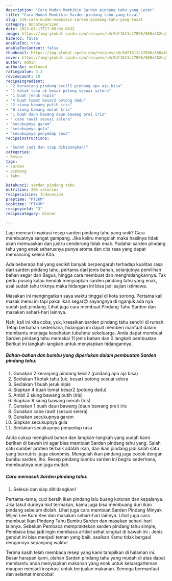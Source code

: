 ```yaml
---
description: "Cara Mudah Membikin Sarden pindang tahu yang Lezat"
title: "Cara Mudah Membikin Sarden pindang tahu yang Lezat"
slug: 519-cara-mudah-membikin-sarden-pindang-tahu-yang-lezat
category: Uncategorized
date: 2023-01-17T17:09:04.043Z
image: https://img-global.cpcdn.com/recipes/a3c9df1611c27896/680x482cq70/sarden-pindang-tahu-foto-resep-utama.jpg
hideToc: false
enableToc: true
enableTocContent: false
thumbnail: https://img-global.cpcdn.com/recipes/a3c9df1611c27896/680x482cq70/sarden-pindang-tahu-foto-resep-utama.jpg
cover: https://img-global.cpcdn.com/recipes/a3c9df1611c27896/680x482cq70/sarden-pindang-tahu-foto-resep-utama.jpg
author: Admin
authorAv: notfound
ratingvalue: 3.2
reviewcount: 18
recipeingredient:
- "2 keranjang pindang kecil2 pindang apa aja bisa"
- "1 kotak tahu uk besar potong sesuai selera"
- "1 buah jeruk nipis"
- "4 buah tomat besar2 potong dadu"
- "2 siung bawang putih iris"
- "8 siung bawang merah Iris"
- "1 buah daun bawang daun bawang prei iris"
- " cabe rawit sesuai selera"
- "secukupnya garam"
- "secukupnya gula"
- "secukupnya penyedap rasa"
recipeinstructions:

- "Sudah jadi dan siap dihidangkan!"
categories:
- Resep
tags:
- sarden
- pindang
- tahu

katakunci: sarden pindang tahu 
nutrition: 206 calories
recipecuisine: Indonesian
preptime: "PT26M"
cooktime: "PT43M"
recipeyield: "3"
recipecategory: Dinner

---
```





Lagi mencari inspirasi resep sarden pindang tahu yang unik? Cara membuatnya sangat gampang. Jika keliru mengolah maka hasilnya tidak akan memuaskan dan justru cenderung tidak enak. Padahal sarden pindang tahu yang enak seharusnya punya aroma dan cita rasa yang dapat memancing selera Kita.





Ada beberapa hal yang sedikit banyak berpengaruh terhadap kualitas rasa dari sarden pindang tahu, pertama dari jenis bahan, selanjutnya pemilihan bahan segar dan Bagus, hingga cara membuat dan menghidangkannya. Tak perlu pusing kalau hendak menyiapkan sarden pindang tahu yang enak,      asal sudah tahu triknya maka hidangan ini bisa jadi sajian istimewa.














Masakan ini mengingatkan saya waktu tinggal di kota sorong. Pertama kali masak menu ini tapi pakai ikan segar😊 sayangnya di nganjuk ada nya sudah jadi pindang. Lihat juga cara membuat Pindang Tahu Sarden dan masakan sehari-hari lainnya.






Nah, kali ini kita coba, yuk, kreasikan sarden pindang tahu sendiri di rumah. Tetap berbahan sederhana, hidangan ini dapat memberi manfaat dalam membantu menjaga kesehatan tubuhmu sekeluarga. Anda dapat membuat Sarden pindang tahu memakai 11 jenis bahan dan 0 langkah pembuatan. Berikut ini langkah-langkah untuk menyiapkan hidangannya.

<!--inarticleads1-->

##### Bahan-bahan dan bumbu yang diperlukan dalam pembuatan Sarden pindang tahu:

1. Gunakan 2 keranjang pindang kecil2 (pindang apa aja bisa)
1. Sediakan 1 kotak tahu (uk. besar) potong sesuai selera
1. Sediakan 1 buah jeruk nipis
1. Siapkan 4 buah tomat besar2 (potong dadu)
1. Ambil 2 siung bawang putih (iris)
1. Siapkan 8 siung bawang merah (Iris)
1. Gunakan 1 buah daun bawang (daun bawang prei) iris
1. Gunakan  cabe rawit (sesuai selera)
1. Gunakan secukupnya garam
1. Siapkan secukupnya gula
1. Sediakan secukupnya penyedap rasa


Anda cukup mengikuti bahan dan langkah-langkah yang sudah kami berikan di bawah ini agar bisa membuat Sarden pindang tahu yang. Salah satu sumber protein terbaik adalah ikan, dan ikan pindang jadi salah satu yang bernutrisi juga ekonomis. Mengolah ikan pindang juga cocok dengan bumbu sarden, lho. Resep pindang bumbu sarden ini begitu sederhana, membuatnya pun juga mudah. 

<!--inarticleads2-->

##### Cara memasak Sarden pindang tahu:


1. Selesai dan siap dihidangkan!

Pertama-tama, cuci bersih ikan pindang lalu buang kotoran dan kepalanya. Jika takut durinya ikut termakan, kamu juga bisa membuang duri ikan pindang sebelum diolah. Lihat juga cara membuat Sarden Pindang Minyak Wijen Lee Kum Kee dan masakan sehari-hari lainnya. Lihat juga cara membuat Ikan Pindang Tahu Bumbu Sarden dan masakan sehari-hari lainnya. Sebelum Pembaca mempraktekan sarden pindang tahu simple, Pembaca bisa jadi ingin membaca artikel sehat singkat di bawah ini : Jenis gendut ini bisa menjadi teman yang baik, asalkan Kamu tidak bergaul dengannya sepanjang waktu! 

Terima kasih telah membaca resep yang kami tampilkan di halaman ini. Besar harapan kami, olahan Sarden pindang tahu yang mudah di atas dapat membantu anda menyiapkan makanan yang enak untuk keluarga/teman maupun menjadi inspirasi untuk berjualan makanan. Semoga bermanfaat dan selamat mencoba!
